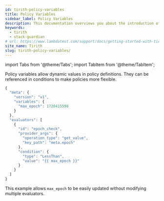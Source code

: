 ```yaml
---
id: tirith-policy-variables
title: Policy Variables
sidebar_label: Policy Variables
description: This documentation overviews you about the introduction of the tirith software.
keywords:
  - tirith
  - stack-guardian
# url: https://www.lambdatest.com/support/docs/getting-started-with-tirith
site_name: Tirith
slug: tirith-policy-variables/
---
```


import Tabs from '@theme/Tabs';
import TabItem from '@theme/TabItem';

<script type="application/ld+json"
  dangerouslySetInnerHTML={{ __html: JSON.stringify({
   "@context": "https://schema.org",
    "@type": "BreadcrumbList",
    "itemListElement": [{
      "@type": "ListItem",
      "position": 1,
      "name": "Home",
      "item": "https://www.lambdatest.com"
    },{
      "@type": "ListItem",
      "position": 2,
      "name": "Support",
      "item": "https://www.lambdatest.com/support/docs/"
    },{
      "@type": "ListItem",
      "position": 3,
      "name": "Tirith Policies",
      "item": "https://www.lambdatest.com/support/docs/tirith-policy-variables/"
    }]
  })
}}></script>
Policy variables allow dynamic values in policy definitions. They can be referenced in conditions to make policies more flexible.

```javascript title="policy.json"
{
  "meta": {
    "version": "v1",
    "variables": {
      "max_epoch": 1720415598
    }
  },
  "evaluators": [
    {
      "id": "epoch_check",
      "provider_args": {
        "operation_type": "get_value",
        "key_path": "meta.epoch"
      },
      "condition": {
        "type": "LessThan",
        "value": "{{ max_epoch }}"
      }
    }
  ]
}
```

This example allows `max_epoch` to be easily updated without modifying multiple evaluators.

